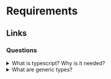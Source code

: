 # Requirements

## Links

### Questions

<details>
  <summary>What is typescript? Why is it needed?</summary>

  TypeScript is a programming language that adds additional functional opportunities into JavaScript. One of the most important is typing.

  Pros:

  Typescript allows using new features from ECMAScript and compiling them into older versions.

  It allows using static types and manipulating them (logic operation, using of generics, etc.).

  IDEs improve workflow due to getting information from the typescript compiler in real-time.

  Corporate support.

</details>

<details>
  <summary>What are generic types?</summary>

  The generics types allow developing functionality that could work with different static types. So, it is possible to decrease code duplications.

</details>
